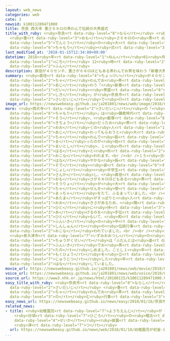 ```yaml
---
layout: web_news
categories: web
cate: 3
newsid: k10011289471000
title: 奈良 西大寺 重さ６キロの茶わんで伝統の大茶盛式
title_with_ruby: <ruby>奈良<rt data-ruby-level="8">なら</rt></ruby> <ruby>西大寺<rt data-ruby-level="2">さいだいじ</rt></ruby>
  <ruby>重<rt data-ruby-level="3">おも</rt></ruby>さ６キロの<ruby>茶<rt data-ruby-level="2">ちゃ</rt></ruby>わんで<ruby>伝統<rt
  data-ruby-level="5">でんとう</rt></ruby>の<ruby>大<rt data-ruby-level="1">だい</rt></ruby><ruby>茶盛<rt
  data-ruby-level="6">ちゃもり</rt></ruby><ruby>式<rt data-ruby-level="3">しき</rt></ruby>
last_modified_at: '2018-01-15T12:34:00+09:00'
datetime: 2018<ruby>年<rt data-ruby-level="1">ねん</rt></ruby>01<ruby>月<rt data-ruby-level="1">がつ</rt></ruby>15<ruby>日<rt
  data-ruby-level="1">にち</rt></ruby> 12<ruby>時<rt data-ruby-level="2">じ</rt></ruby>34<ruby>分<rt
  data-ruby-level="2">ふん</rt></ruby>
description: 直径が４０センチ、重さが６キロほどもある茶わんでお茶を味わう「新春大茶盛式」が奈良市の西大寺で行われています。
summary: <ruby>直径<rt data-ruby-level="4">ちょっけい</rt></ruby>が４０センチ、<ruby>重<rt data-ruby-level="3">おも</rt></ruby>さが６キロほどもある<ruby>茶<rt
  data-ruby-level="2">ちゃ</rt></ruby>わんでお<ruby>茶<rt data-ruby-level="2">ちゃ</rt></ruby>を<ruby>味<rt
  data-ruby-level="3">あじ</rt></ruby>わう「<ruby>新春<rt data-ruby-level="2">しんしゅん</rt></ruby><ruby>大<rt
  data-ruby-level="1">だい</rt></ruby><ruby>茶盛<rt data-ruby-level="6">ちゃもり</rt></ruby><ruby>式<rt
  data-ruby-level="3">しき</rt></ruby>」が<ruby>奈良市<rt data-ruby-level="8">ならし</rt></ruby>の<ruby>西大寺<rt
  data-ruby-level="2">さいだいじ</rt></ruby>で<ruby>行<rt data-ruby-level="2">おこな</rt></ruby>われています。
image_url: https://newswebeasy.github.io/ja201801/news/web/image/2018/01/15/K10011289471_1801151253_1801151256_01_02.jpg
more: <ruby>西大寺<rt data-ruby-level="2">さいだいじ</rt></ruby>の「<ruby>大<rt data-ruby-level="1">だい</rt></ruby><ruby>茶盛<rt
  data-ruby-level="6">ちゃもり</rt></ruby>」は<ruby>鎌倉時代<rt data-ruby-level="7">かまくらじだい</rt></ruby>の<ruby>僧<rt
  data-ruby-level="7">そう</rt></ruby>、<ruby>叡尊<rt data-ruby-level="8">えいぞん</rt></ruby>が、<ruby>貴重<rt
  data-ruby-level="6">きちょう</rt></ruby>だったお<ruby>茶<rt data-ruby-level="2">ちゃ</rt></ruby>を<ruby>多<rt
  data-ruby-level="2">おお</rt></ruby>くの<ruby>人<rt data-ruby-level="1">ひと</rt></ruby>に<ruby>味<rt
  data-ruby-level="3">あじ</rt></ruby>わってもらおうと<ruby>大<rt data-ruby-level="1">おお</rt></ruby>きな<ruby>茶<rt
  data-ruby-level="2">ちゃ</rt></ruby>わんで<ruby>振<rt data-ruby-level="7">ふ</rt></ruby>る<ruby>舞<rt
  data-ruby-level="7">ま</rt></ruby>ったのが<ruby>始<rt data-ruby-level="3">はじ</rt></ruby>まりとされ、<ruby>毎年<rt
  data-ruby-level="2">まいとし</rt></ruby>、１<ruby>月<rt data-ruby-level="1">がつ</rt></ruby>や<ruby>春<rt
  data-ruby-level="2">はる</rt></ruby>と<ruby>秋<rt data-ruby-level="2">あき</rt></ruby>に<ruby>行<rt
  data-ruby-level="2">おこな</rt></ruby>われます。<br /><br />１５<ruby>日<rt data-ruby-level="1">にち</rt></ruby>は<ruby>華<rt
  data-ruby-level="7">はな</rt></ruby>やかな<ruby>振<rt data-ruby-level="7">ふ</rt></ruby>り<ruby>袖<rt
  data-ruby-level="7">そで</rt></ruby><ruby>姿<rt data-ruby-level="6">すがた</rt></ruby>の<ruby>女子<rt
  data-ruby-level="1">じょし</rt></ruby><ruby>中学生<rt data-ruby-level="1">ちゅうがくせい</rt></ruby>も<ruby>参加<rt
  data-ruby-level="4">さんか</rt></ruby>し、<ruby>直径<rt data-ruby-level="4">ちょっけい</rt></ruby>が４０センチ、<ruby>重<rt
  data-ruby-level="3">おも</rt></ruby>さが６キロほどもある<ruby>茶<rt data-ruby-level="2">ちゃ</rt></ruby>わんに、<ruby>僧侶<rt
  data-ruby-level="7">そうりょ</rt></ruby>が<ruby>大<rt data-ruby-level="1">おお</rt></ruby>きな<ruby>茶<rt
  data-ruby-level="2">ちゃ</rt></ruby>せんを<ruby>使<rt data-ruby-level="3">つか</rt></ruby>って<ruby>抹茶<rt
  data-ruby-level="7">まっちゃ</rt></ruby>をたて、ふるまっていました。<br /><br /><ruby>茶<rt data-ruby-level="2">ちゃ</rt></ruby>わんは<ruby>頭<rt
  data-ruby-level="2">あたま</rt></ruby>がすっぽりと<ruby>入<rt data-ruby-level="1">はい</rt></ruby>るほどの<ruby>大<rt
  data-ruby-level="1">おお</rt></ruby>きさがあるため、<ruby>隣<rt data-ruby-level="7">となり</rt></ruby>の<ruby>人<rt
  data-ruby-level="1">ひと</rt></ruby>に<ruby>持<rt data-ruby-level="3">も</rt></ruby>ち<ruby>上<rt
  data-ruby-level="3">あ</rt></ruby>げるのを<ruby>手伝<rt data-ruby-level="8">てつだ</rt></ruby>ってもらう<ruby>人<rt
  data-ruby-level="1">ひと</rt></ruby>もいて、<ruby>和<rt data-ruby-level="7">なご</rt></ruby>やかな<ruby>雰囲気<rt
  data-ruby-level="7">ふんいき</rt></ruby>の<ruby>中<rt data-ruby-level="1">なか</rt></ruby>、<ruby>新春<rt
  data-ruby-level="2">しんしゅん</rt></ruby>の<ruby>伝統行事<rt data-ruby-level="5">でんとうぎょうじ</rt></ruby>が<ruby>行<rt
  data-ruby-level="2">おこな</rt></ruby>われていました。<br /><br /><ruby>大阪<rt data-ruby-level="8">おおさか</rt></ruby>
  <ruby>泉大津市<rt data-ruby-level="7">いずみおおつし</rt></ruby>の<ruby>女子<rt data-ruby-level="1">じょし</rt></ruby><ruby>中学生<rt
  data-ruby-level="1">ちゅうがくせい</rt></ruby>は「ふだんとは<ruby>違<rt data-ruby-level="7">ちが</rt></ruby>う<ruby>雰囲気<rt
  data-ruby-level="7">ふんいき</rt></ruby>でお<ruby>茶<rt data-ruby-level="2">ちゃ</rt></ruby>を<ruby>楽<rt
  data-ruby-level="2">たの</rt></ruby>しめました。ことし１<ruby>年<rt data-ruby-level="1">ねん</rt></ruby>、<ruby>目標<rt
  data-ruby-level="4">もくひょう</rt></ruby>を<ruby>立<rt data-ruby-level="1">た</rt></ruby>てて<ruby>充実<rt
  data-ruby-level="7">じゅうじつ</rt></ruby>した<ruby>年<rt data-ruby-level="1">とし</rt></ruby>にしたい」と<ruby>話<rt
  data-ruby-level="2">はな</rt></ruby>していました。
movie_url: https://newswebeasy.github.io/ja201801/news/web/movie/2018/01/15/k10011289471_201801151411_201801151411.mp4
voice_url: https://newswebeasy.github.io/ja201801/news/web/voice/2018/01/15/k10011289471_201801151411_201801151411.mp3
source_url: https://www3.nhk.or.jp/news/html/20180115/k10011289471000.html
easy_title_with_ruby: <ruby>奈良市<rt data-ruby-level="8">ならし</rt></ruby>の<ruby>西大寺<rt
  data-ruby-level="2">さいだいじ</rt></ruby> <ruby>重<rt data-ruby-level="3">おも</rt></ruby>さ６ｋｇの<ruby>茶<rt
  data-ruby-level="2">ちゃ</rt></ruby>わんでお<ruby>茶<rt data-ruby-level="2">ちゃ</rt></ruby>を<ruby>飲<rt
  data-ruby-level="3">の</rt></ruby>む<ruby>行事<rt data-ruby-level="3">ぎょうじ</rt></ruby>
easy_news_url: https://newswebeasy.github.io/news/easy/2018/01/16/奈良市の西大寺-重さ6kgの茶わんでお茶を飲む行事
related_news:
- title: <ruby>幼稚園児<rt data-ruby-level="7">ようちえんじ</rt></ruby>が「<ruby>初釜<rt data-ruby-level="7">はつがま</rt></ruby>」
    <ruby>日頃<rt data-ruby-level="7">ひごろ</rt></ruby>の<ruby>稽古<rt data-ruby-level="7">けいこ</rt></ruby>の<ruby>成果<rt
    data-ruby-level="4">せいか</rt></ruby><ruby>披露<rt data-ruby-level="7">ひろう</rt></ruby>
    <ruby>津<rt data-ruby-level="7">つ</rt></ruby>
  url: https://newswebeasy.github.io/news/web/2018/01/10/幼稚園児が初釜-日頃の稽古の成果披露-津
...
```

